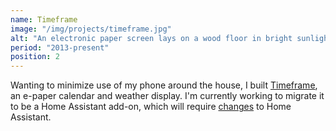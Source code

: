 ```yaml
---
name: Timeframe
image: "/img/projects/timeframe.jpg"
alt: "An electronic paper screen lays on a wood floor in bright sunlight. The screen displays the current temperature of 73 degrees, a feed list of calendar events, and a list of upcoming birthdays."
period: "2013-present"
position: 2
---
```


Wanting to minimize use of my phone around the house, I built [Timeframe](https://github.com/joelhawksley/timeframe), an e-paper calendar and weather display. I'm currently working to migrate it to be a Home Assistant add-on, which will require [changes](https://github.com/home-assistant/core/pull/128900) to Home Assistant.